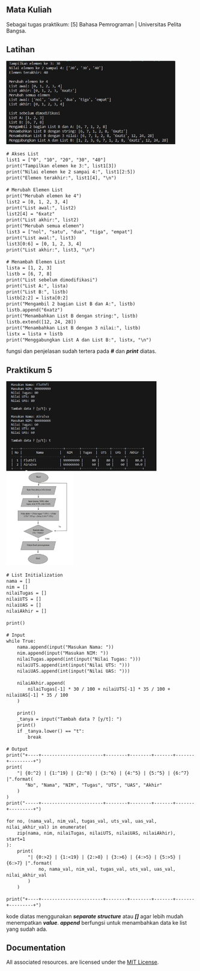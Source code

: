 ## Mata Kuliah

Sebagai tugas praktikum: [5] Bahasa Pemrograman | Universitas Pelita Bangsa.

## Latihan

<p align="left">
  <img src="/ss/latihan.jpg" width="450">
</p>

    # Akses List
    list1 = ["0", "10", "20", "30", "40"]
    print("Tampilkan elemen ke 3:", list1[3])
    print("Nilai elemen ke 2 sampai 4:", list1[2:5])
    print("Elemen terakhir:", list1[4], "\n")

    # Merubah Elemen List
    print("Merubah elemen ke 4")
    list2 = [0, 1, 2, 3, 4]
    print("List awal:", list2)
    list2[4] = "6xatz"
    print("List akhir:", list2)
    print("Merubah semua elemen")
    list3 = ["nol", "satu", "dua", "tiga", "empat"]
    print("List awal:", list3)
    list3[0:6] = [0, 1, 2, 3, 4]
    print("List akhir:", list3, "\n")

    # Menambah Elemen List
    lista = [1, 2, 3]
    listb = [6, 7, 8]
    print("List sebelum dimodifikasi")
    print("List A:", lista)
    print("List B:", listb)
    listb[2:2] = lista[0:2]
    print("Mengambil 2 bagian List B dan A:", listb)
    listb.append("6xatz")
    print("Menambahkan List B dengan string:", listb)
    listb.extend([12, 24, 28])
    print("Menambahkan List B dengan 3 nilai:", listb)
    listx = lista + listb
    print("Menggabungkan List A dan List B:", listx, "\n")

fungsi dan penjelasan sudah tertera pada **_#_** dan **_print_** diatas.

## Praktikum 5

<p align="left">
  <img src="/ss/praktikum5.jpg" width="400">
  <img src="/ss/flowchart.jpg" width="180">
</p>

    # List Initialization
    nama = []
    nim = []
    nilaiTugas = []
    nilaiUTS = []
    nilaiUAS = []
    nilaiAkhir = []

    print()

    # Input
    while True:
        nama.append(input("Masukan Nama: "))
        nim.append(input("Masukan NIM: "))
        nilaiTugas.append(int(input("Nilai Tugas: ")))
        nilaiUTS.append(int(input("Nilai UTS: ")))
        nilaiUAS.append(int(input("Nilai UAS: ")))

        nilaiAkhir.append(
            nilaiTugas[-1] * 30 / 100 + nilaiUTS[-1] * 35 / 100 + nilaiUAS[-1] * 35 / 100
        )

        print()
        _tanya = input("Tambah data ? [y/t]: ")
        print()
        if _tanya.lower() == "t":
            break

    # Output
    print("+----+-----------------------+--------+--------+-------+-------+---------+")
    print(
        "| {0:^2} | {1:^19} | {2:^8} | {3:^6} | {4:^5} | {5:^5} | {6:^7} |".format(
           "No", "Nama", "NIM", "Tugas", "UTS", "UAS", "Akhir"
        )
    )
    print("-----+-----------------------+--------+--------+-------+-------+---------+")

    for no, (nama_val, nim_val, tugas_val, uts_val, uas_val, nilai_akhir_val) in enumerate(
        zip(nama, nim, nilaiTugas, nilaiUTS, nilaiUAS, nilaiAkhir), start=1
    ):
        print(
            "| {0:>2} | {1:<19} | {2:>8} | {3:>6} | {4:>5} | {5:>5} | {6:>7} |".format(
                no, nama_val, nim_val, tugas_val, uts_val, uas_val, nilai_akhir_val
            )
        )

    print("+----+-----------------------+--------+--------+-------+-------+---------+")

kode diatas menggunakan **_separate structure_** atau **_[]_** agar lebih mudah menempatkan **_value_**.
**_append_** berfungsi untuk menambahkan data ke list yang sudah ada.

## Documentation

All associated resources. are licensed under the [MIT License](https://mit-license.org/).
